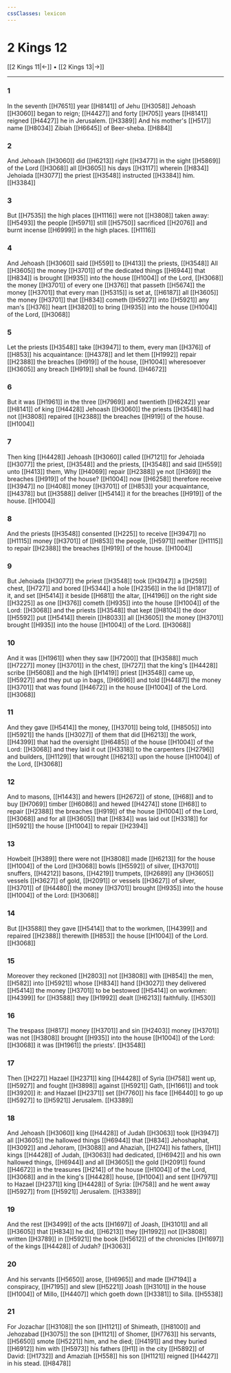```yaml
---
cssClasses: lexicon
---
```

# 2 Kings 12

[[2 Kings 11|←]] • [[2 Kings 13|→]]

---

### 1
In the seventh [[H7651]] year [[H8141]] of Jehu [[H3058]] Jehoash [[H3060]] began to reign; [[H4427]] and forty [[H705]] years [[H8141]] reigned [[H4427]] he in Jerusalem. [[H3389]] And his mother's [[H517]] name [[H8034]] Zibiah [[H6645]] of Beer-sheba. [[H884]]

### 2
And Jehoash [[H3060]] did [[H6213]] right [[H3477]] in the sight [[H5869]] of the Lord [[H3068]] all [[H3605]] his days [[H3117]] wherein [[H834]] Jehoiada [[H3077]] the priest [[H3548]] instructed [[H3384]] him. [[H3384]]

### 3
But [[H7535]] the high places [[H1116]] were not [[H3808]] taken away: [[H5493]] the people [[H5971]] still [[H5750]] sacrificed [[H2076]] and burnt incense [[H6999]] in the high places. [[H1116]]

### 4
And Jehoash [[H3060]] said [[H559]] to [[H413]] the priests, [[H3548]] All [[H3605]] the money [[H3701]] of the dedicated things [[H6944]] that [[H834]] is brought [[H935]] into the house [[H1004]] of the Lord, [[H3068]] the money [[H3701]] of every one [[H376]] that passeth [[H5674]] the money [[H3701]] that every man [[H5315]] is set at, [[H6187]] all [[H3605]] the money [[H3701]] that [[H834]] cometh [[H5927]] into [[H5921]] any man's [[H376]] heart [[H3820]] to bring [[H935]] into the house [[H1004]] of the Lord, [[H3068]]

### 5
Let the priests [[H3548]] take [[H3947]] to them, every man [[H376]] of [[H853]] his acquaintance: [[H4378]] and let them [[H1992]] repair [[H2388]] the breaches [[H919]] of the house, [[H1004]] wheresoever [[H3605]] any breach [[H919]] shall be found. [[H4672]]

### 6
But it was [[H1961]] in the three [[H7969]] and twentieth [[H6242]] year [[H8141]] of king [[H4428]] Jehoash [[H3060]] the priests [[H3548]] had not [[H3808]] repaired [[H2388]] the breaches [[H919]] of the house. [[H1004]]

### 7
Then king [[H4428]] Jehoash [[H3060]] called [[H7121]] for Jehoiada [[H3077]] the priest, [[H3548]] and the priests, [[H3548]] and said [[H559]] unto [[H413]] them, Why [[H4069]] repair [[H2388]] ye not [[H369]] the breaches [[H919]] of the house? [[H1004]] now [[H6258]] therefore receive [[H3947]] no [[H408]] money [[H3701]] of [[H853]] your acquaintance, [[H4378]] but [[H3588]] deliver [[H5414]] it for the breaches [[H919]] of the house. [[H1004]]

### 8
And the priests [[H3548]] consented [[H225]] to receive [[H3947]] no [[H1115]] money [[H3701]] of [[H853]] the people, [[H5971]] neither [[H1115]] to repair [[H2388]] the breaches [[H919]] of the house. [[H1004]]

### 9
But Jehoiada [[H3077]] the priest [[H3548]] took [[H3947]] a [[H259]] chest, [[H727]] and bored [[H5344]] a hole [[H2356]] in the lid [[H1817]] of it, and set [[H5414]] it beside [[H681]] the altar, [[H4196]] on the right side [[H3225]] as one [[H376]] cometh [[H935]] into the house [[H1004]] of the Lord: [[H3068]] and the priests [[H3548]] that kept [[H8104]] the door [[H5592]] put [[H5414]] therein [[H8033]] all [[H3605]] the money [[H3701]] brought [[H935]] into the house [[H1004]] of the Lord. [[H3068]]

### 10
And it was [[H1961]] when they saw [[H7200]] that [[H3588]] much [[H7227]] money [[H3701]] in the chest, [[H727]] that the king's [[H4428]] scribe [[H5608]] and the high [[H1419]] priest [[H3548]] came up, [[H5927]] and they put up in bags, [[H6696]] and told [[H4487]] the money [[H3701]] that was found [[H4672]] in the house [[H1004]] of the Lord. [[H3068]]

### 11
And they gave [[H5414]] the money, [[H3701]] being told, [[H8505]] into [[H5921]] the hands [[H3027]] of them that did [[H6213]] the work, [[H4399]] that had the oversight [[H6485]] of the house [[H1004]] of the Lord: [[H3068]] and they laid it out [[H3318]] to the carpenters [[H2796]] and builders, [[H1129]] that wrought [[H6213]] upon the house [[H1004]] of the Lord, [[H3068]]

### 12
And to masons, [[H1443]] and hewers [[H2672]] of stone, [[H68]] and to buy [[H7069]] timber [[H6086]] and hewed [[H4274]] stone [[H68]] to repair [[H2388]] the breaches [[H919]] of the house [[H1004]] of the Lord, [[H3068]] and for all [[H3605]] that [[H834]] was laid out [[H3318]] for [[H5921]] the house [[H1004]] to repair [[H2394]]

### 13
Howbeit [[H389]] there were not [[H3808]] made [[H6213]] for the house [[H1004]] of the Lord [[H3068]] bowls [[H5592]] of silver, [[H3701]] snuffers, [[H4212]] basons, [[H4219]] trumpets, [[H2689]] any [[H3605]] vessels [[H3627]] of gold, [[H2091]] or vessels [[H3627]] of silver, [[H3701]] of [[H4480]] the money [[H3701]] brought [[H935]] into the house [[H1004]] of the Lord: [[H3068]]

### 14
But [[H3588]] they gave [[H5414]] that to the workmen, [[H4399]] and repaired [[H2388]]  therewith [[H853]] the house [[H1004]] of the Lord. [[H3068]]

### 15
Moreover they reckoned [[H2803]] not [[H3808]] with [[H854]] the men, [[H582]] into [[H5921]] whose [[H834]] hand [[H3027]] they delivered [[H5414]] the money [[H3701]] to be bestowed [[H5414]] on workmen: [[H4399]] for [[H3588]] they [[H1992]] dealt [[H6213]] faithfully. [[H530]]

### 16
The trespass [[H817]] money [[H3701]] and sin [[H2403]] money [[H3701]] was not [[H3808]] brought [[H935]] into the house [[H1004]] of the Lord: [[H3068]] it was [[H1961]] the priests'. [[H3548]]

### 17
Then [[H227]] Hazael [[H2371]] king [[H4428]] of Syria [[H758]] went up, [[H5927]] and fought [[H3898]] against [[H5921]] Gath, [[H1661]] and took [[H3920]] it: and Hazael [[H2371]] set [[H7760]] his face [[H6440]] to go up [[H5927]] to [[H5921]] Jerusalem. [[H3389]]

### 18
And Jehoash [[H3060]] king [[H4428]] of Judah [[H3063]] took [[H3947]] all [[H3605]] the hallowed things [[H6944]] that [[H834]] Jehoshaphat, [[H3092]] and Jehoram, [[H3088]] and Ahaziah, [[H274]] his fathers, [[H1]] kings [[H4428]] of Judah, [[H3063]] had dedicated, [[H6942]] and his own hallowed things, [[H6944]] and all [[H3605]] the gold [[H2091]] found [[H4672]] in the treasures [[H214]] of the house [[H1004]] of the Lord, [[H3068]] and in the king's [[H4428]] house, [[H1004]] and sent [[H7971]] to Hazael [[H2371]] king [[H4428]] of Syria: [[H758]] and he went away [[H5927]] from [[H5921]] Jerusalem. [[H3389]]

### 19
And the rest [[H3499]] of the acts [[H1697]] of Joash, [[H3101]] and all [[H3605]] that [[H834]] he did, [[H6213]] they [[H1992]] not [[H3808]] written [[H3789]] in [[H5921]] the book [[H5612]] of the chronicles [[H1697]] of the kings [[H4428]] of Judah? [[H3063]]

### 20
And his servants [[H5650]] arose, [[H6965]] and made [[H7194]] a conspiracy, [[H7195]] and slew [[H5221]] Joash [[H3101]] in the house [[H1004]] of Millo, [[H4407]] which goeth down [[H3381]] to Silla. [[H5538]]

### 21
For Jozachar [[H3108]] the son [[H1121]] of Shimeath, [[H8100]] and Jehozabad [[H3075]] the son [[H1121]] of Shomer, [[H7763]] his servants, [[H5650]] smote [[H5221]] him, and he died; [[H4191]] and they buried [[H6912]] him with [[H5973]] his fathers [[H1]] in the city [[H5892]] of David: [[H1732]] and Amaziah [[H558]] his son [[H1121]] reigned [[H4427]] in his stead. [[H8478]]